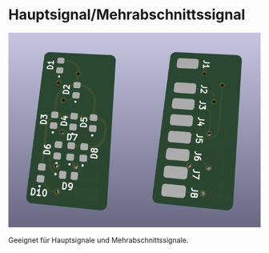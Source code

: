 # Hauptsignal/Mehrabschnittssignal

![PCB preview](preview.png)

Geeignet für Hauptsignale und Mehrabschnittssignale.
